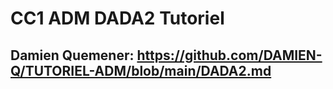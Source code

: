 # CC1 ADM DADA2 Tutoriel
## Damien Quemener: https://github.com/DAMIEN-Q/TUTORIEL-ADM/blob/main/DADA2.md
